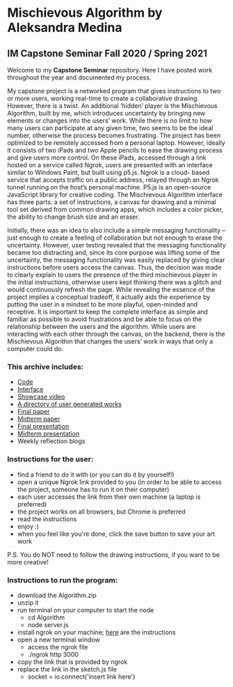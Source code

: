 # Mischievous Algorithm by Aleksandra Medina
## IM Capstone Seminar Fall 2020 / Spring 2021

Welcome to my **Capstone Seminar** repository. Here I have posted work throughout the year and 
documented my process.




My capstone project is a networked program that gives instructions to two or more users, working real-time to create a collaborative drawing. However, there is a twist. An additional ‘hidden’ player is the Mischievous Algorithm, built by me, which introduces uncertainty by bringing new elements or changes into the users’ work. While there is no limit to how many users can participate at any given time, two seems to be the ideal number, otherwise the process becomes frustrating. The project has been optimized to be remotely accessed from a personal laptop. However, ideally it consists of two iPads and two Apple pencils to ease the drawing process and give users more control. On these iPads, accessed through a link hosted on a service called Ngrok, users are presented with an interface similar to Windows Paint, but built using p5.js. Ngrok is a cloud- based service that accepts traffic on a public address, relayed through an Ngrok tunnel running on the host’s personal machine. P5.js is an open-source JavaScript library for creative coding. The Mischievous Algorithm interface has three parts: a set of instructions, a canvas for drawing and a minimal tool set derived from common drawing apps, which includes a color picker, the ability to change brush size and an eraser.


Initially, there was an idea to also include a simple messaging functionality – just enough to create a feeling of collaboration but not enough to erase the uncertainty. However, user testing revealed that the messaging functionality became too distracting and, since its core purpose was lifting some of the uncertainty, the messaging functionality was easily replaced by giving clear instructions before users access the canvas. Thus, the decision was made to clearly explain to users the presence of the third mischievous player in the initial instructions, otherwise users kept thinking there was a glitch and would continuously refresh the page. While revealing the essence of the project implies a conceptual tradeoff, it actually aids the experience by putting the user in a mindset to
be more playful, open-minded and receptive. It is important to keep the complete interface as simple and familiar as possible to avoid frustrations and be able to focus on the relationship between the users and the algorithm. While users are interacting with each other through the canvas, on the backend, there is the Mischievous Algorithm that changes the users’ work in ways that only a computer could do.


### This archive includes:
- [Code](https://github.com/aleksandramedina/Capstone-Seminar/tree/master/Code)
- [Interface](https://github.com/aleksandramedina/Capstone-Seminar/tree/master/Interface)
- [Showcase video](https://drive.google.com/file/d/1z7JQ6wP7kcJILxm9EYywrgZ5bB-9kuLm/view?usp=sharing)
- [A directory of user generated works](https://github.com/aleksandramedina/Capstone-Seminar/tree/master/User%20Experiences%20in%20Images)
- [Final paper](https://github.com/aleksandramedina/Capstone-Seminar/blob/master/Spring%20Final%20Essay.pdf)
- [Midterm paper](https://github.com/aleksandramedina/Capstone-Seminar/blob/master/Final%20essay.pdf)
- [Final presentation](https://drive.google.com/file/d/13XnPaBymQs86RYKgt7d_oWtucJH_aW7n/view?usp=sharing)
- [Midterm presentation](https://drive.google.com/file/d/1G-5sHaPmxv36_BUBpYBu9zGmHpBIAWCZ/view?usp=sharing)
- Weekly reflection blogs


### Instructions for the user:

- find a friend to do it with (or you can do it by yourself!)
- open a unique Ngrok link provided to you (in order to be able to access the project, someone has to run it on their computer)
- each user accesses the link from their own machine (a laptop is preferred)
- the project works on all browsers, but Chrome is preferred
- read the instructions
- enjoy :)
- when you feel like you're done, click the save button to save your art work

P.S. You do NOT need to follow the drawing instructions, if you want to be more creative!


### Instructions to run the program:

- download the Algorithm.zip
- unzip it
- run terminal on your computer to start the node
    - cd Algorithm
    - node server.js
- install ngrok on your machine; [here](https://ngrok.com/download) are the instructions
- open a new terminal window
    - access the ngrok file
    - ./ngrok http 3000
- copy the link that is provided by ngrok 
- replace the link in the sketch.js file
    - socket = io.connect('insert link here')

